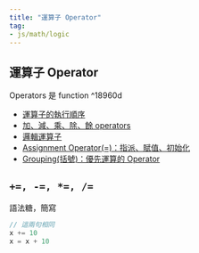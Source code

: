 ```yaml
---
title: "運算子 Operator"
tag: 
- js/math/logic
---
```


## 運算子 Operator 
Operators 是 function ^18960d
- [運算子的執行順序](運算子的執行順序.md)
- [加、減、乘、除、餘 operators](加、減、乘、除、餘%20operators.md)
- [邏輯運算子](邏輯運算子.md)
- [Assignment Operator(=)：指派、賦值、初始化](Assignment%20Operator(=)：指派、賦值、初始化.md)
- [Grouping(括號)：優先運算的 Operator](Grouping(括號)：優先運算的%20Operator.md)

## `+=, -=, *=, /=`
語法糖，簡寫
```js
// 這兩句相同
x += 10  
x = x + 10
```